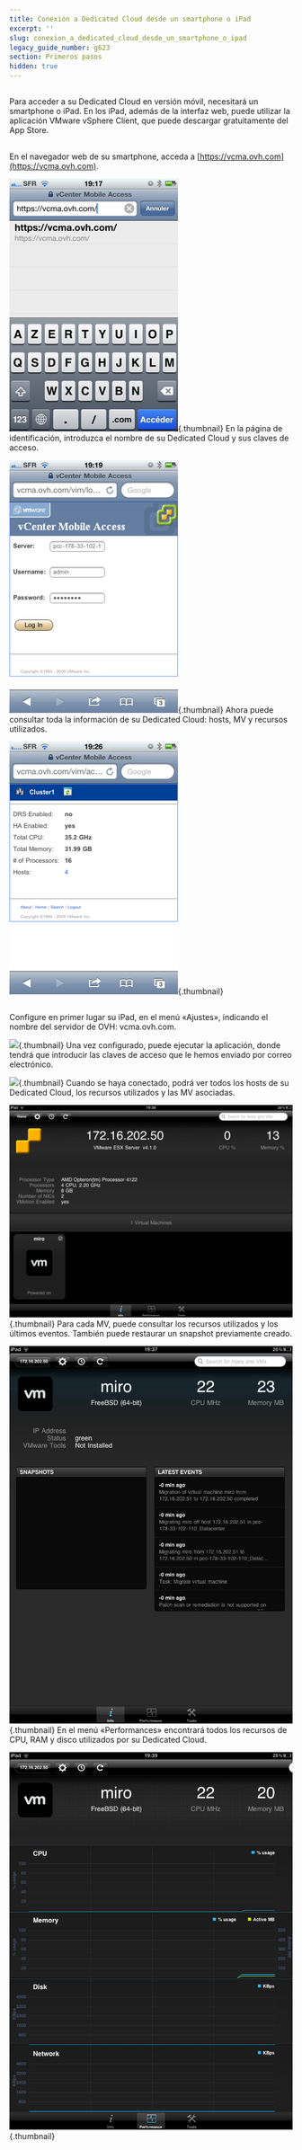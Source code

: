 ```yaml
---
title: Conexión a Dedicated Cloud desde un smartphone o iPad
excerpt: ''
slug: conexion_a_dedicated_cloud_desde_un_smartphone_o_ipad
legacy_guide_number: g623
section: Primeros pasos
hidden: true
---
```



## 
Para acceder a su Dedicated Cloud en versión móvil, necesitará un smartphone o iPad. En los iPad, además de la interfaz web, puede utilizar la aplicación VMware vSphere Client, que puede descargar gratuitamente del App Store.


## 
En el navegador web de su smartphone, acceda a [https://vcma.ovh.com](https://vcma.ovh.com).

![](images/img_148.jpg){.thumbnail}
En la página de identificación, introduzca el nombre de su Dedicated Cloud y sus claves de acceso.

![](images/img_149.jpg){.thumbnail}
Ahora puede consultar toda la información de su Dedicated Cloud: hosts, MV y recursos utilizados.

![](images/img_150.jpg){.thumbnail}


## 
Configure en primer lugar su iPad, en el menú «Ajustes», indicando el nombre del servidor de OVH: vcma.ovh.com.

![](images/img_147.jpg){.thumbnail}
Una vez configurado, puede ejecutar la aplicación, donde tendrá que introducir las claves de acceso que le hemos enviado por correo electrónico.

![](images/img_15.jpg){.thumbnail}
Cuando se haya conectado, podrá ver todos los hosts de su Dedicated Cloud, los recursos utilizados y las MV asociadas.

![](images/img_152.jpg){.thumbnail}
Para cada MV, puede consultar los recursos utilizados y los últimos eventos. También puede restaurar un snapshot previamente creado.

![](images/img_153.jpg){.thumbnail}
En el menú «Performances» encontrará todos los recursos de CPU, RAM y disco utilizados por su Dedicated Cloud.

![](images/img_154.jpg){.thumbnail}

